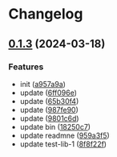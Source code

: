 # Changelog

## [0.1.3](https://github.com/kmd-fl/test-ci-4/compare/test-ci-v0.1.2...test-ci-v0.1.3) (2024-03-18)


### Features

* init ([a957a9a](https://github.com/kmd-fl/test-ci-4/commit/a957a9ae066ce7c1ca8e1c975b32d4c95ddf18b0))
* update ([6ff096e](https://github.com/kmd-fl/test-ci-4/commit/6ff096eedba58bb7523864494da5a6ffd83b9b22))
* update ([65b30f4](https://github.com/kmd-fl/test-ci-4/commit/65b30f48e61df439a38321939442bd29352a6565))
* update ([987fe90](https://github.com/kmd-fl/test-ci-4/commit/987fe90ac07da907136cace61ba2ea4f603d3645))
* update ([9801c6d](https://github.com/kmd-fl/test-ci-4/commit/9801c6d1d4c7946cf9fdba38589be820de9e5105))
* update bin ([18250c7](https://github.com/kmd-fl/test-ci-4/commit/18250c77eb8125a855a5032414db9f1e9068e765))
* update readmne ([959a3f5](https://github.com/kmd-fl/test-ci-4/commit/959a3f55abf032be2e170e9c72a9c85bc99795eb))
* update test-lib-1 ([8f8f22f](https://github.com/kmd-fl/test-ci-4/commit/8f8f22f7c61d84256ee2fc13a75915fee3c5615d))
